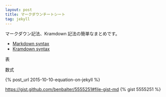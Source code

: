 ```yaml
---
layout: post
title: マークダウンチートシート
tag: jekyll
---
```

マークダウン記法、Kramdown 記法の簡単なまとめです。

- [Markdown syntax](http://daringfireball.net/projects/markdown/syntax)
- [Kramdown syntax](http://kramdown.gettalong.org/syntax.html)

表

数式

{% post_url 2015-10-10-equation-on-jekyll %}

https://gist.github.com/benbalter/5555251#file-gist-md
{% gist 5555251 %}

